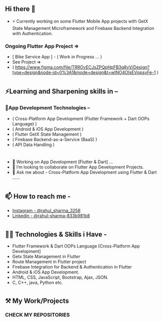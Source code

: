 ## Hi there 👋

- ⚡ Currently working on some Flutter Mobile App projects with GetX State Management Microframework and Firebase Backend Integration with Authentication. 
### Ongoing Flutter App Project =>
- [ Bike Service App ] - ( Work in Progress ... )
- See Project  =>
- ( https://www.figma.com/file/TRROvECJsZPQpHpFB3q8yV/Design?type=design&node-id=0%3A1&mode=design&t=wINO4OIsEVppsyFe-1 )
# 
## ⚡Learning and Sharpening skills in –
###   👷‍App Development Technologies – 
-   ( Cross-Platform App Development (Flutter Framework + Dart OOPs Language) )
-   ( Android & iOS App Development )
-   ( Flutter GetX State Management )
-   ( Firebase Backend-as-a-Service (BaaS) )
-   ( API Data Handling )
#
#
- 🔭 Working on App Development [Flutter & Dart] ... 
- 👯 I’m looking to collaborate on Flutter App Development Projects.
- 💬 Ask me about - Cross-Platform App Development using Flutter & Dart ......
#
#
## 📫 How to reach me -
* [Instagram - @rahul_sharma_3258](https://www.instagram.com/rahul_sharma_3258/)
* [Linkedin - @rahul-sharma-833b981b8](https://www.linkedin.com/in/rahul-sharma-b03039143/)
# 
# 
## 👷‍♂️ Technologies & Skills i Have -
- Flutter Framework & Dart OOPs Language [Cross-Platform App Development]
- Getx State Management in Flutter
- Route Management in Flutter project
- Firebase Integration for Backend & Authentication in Flutter
- Android & iOS App Development.
- HTML, CSS, JavaScript, Bootstrap, Ajax, JSON.
-  C, C++, java, Python etc. 
# 
# 
## ⚒ My Work/Projects
### CHECK MY REPOSITORIES


